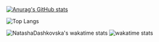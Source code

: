[![Anurag's GitHub stats](https://github-readme-stats.vercel.app/api?username=NatashaDashkovska)](https://github.com/anuraghazra/github-readme-stats)

![Top Langs](https://github-readme-stats.vercel.app/api/top-langs/?username=NatashaDashkovska&langs_count=8&layout=compact)

![NatashaDashkovska's wakatime stats](https://github-readme-stats.vercel.app/api/wakatime?username=NatashaDashkovska)
![wakatime stats](https://github-readme-stats.vercel.app/api/wakatime?username=NatashaDashkovska)
